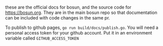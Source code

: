 these are the official docs for bosun, and the source code for https://bosun.org. They are in the main bosun repo so that documentation can be included with code changes in the same pr.

To publish to github pages, `go run build/docs/publish.go`. You will need a personal access token for your github account. Put it in an environment variable called `GITHUB_ACCESS_TOKEN`
